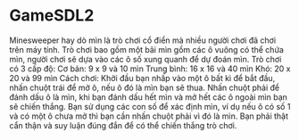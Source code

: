 # GameSDL2
Minesweeper hay dò mìn là trò chơi cổ điển mà nhiều người chơi đã chơi trên máy tính. Trò chơi bao gồm một bãi mìn gồm các ô vuông có thể chứa mìn, người chơi sẽ dựa vào các ô số xung quanh để dự đoán mìn.
Trò chơi có 3 cấp độ: 
Cơ bản: 9 x 9 và 10 mìn
Trung bình: 16 x 16 và 40 mìn
Khó: 20 x 20 và 99 mìn
Cách chơi:
Khởi đầu bạn nhấp vào một ô bất kì để bắt đầu, nhấn chuột trái để mở ô, nếu ô đó là mìn bạn sẽ thua. Nhấn chuột phải để đánh dấu ô là mìn, khi bạn đánh dấu hết mìn và mở hết các ô ngoài mìn bạn sẽ chiến thắng. 
Bạn sử dụng các con số để xác định mìn, ví dụ nếu ô có số 1 và có một ô chưa mở thì bạn cần nhấn chuột phải vì đó là mìn.
Bạn phải thật cẩn thận và suy luận đúng đắn để có thể chiến thắng trò chơi.


